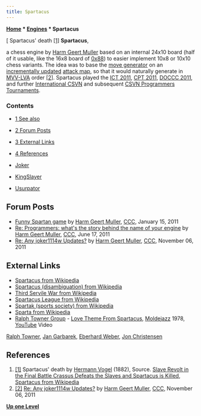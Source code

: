 ```yaml
---
title: Spartacus
---
```

**[Home](Home "Home") \* [Engines](Engines "Engines") \* Spartacus**



[ Spartacus' death <a id="cite-note-1" href="#cite-ref-1">[1]</a>
**Spartacus**,  

a chess engine by [Harm Geert Muller](Harm_Geert_Muller "Harm Geert Muller") based on an internal 24x10 board (half of it usable, like the 16x8 board of [0x88](0x88 "0x88")) to easier implement 10x8 or 10x10 chess variants. The idea was to base the [move generator](Move_Generation "Move Generation") on an [incrementally updated](Incremental_Updates "Incremental Updates") [attack map](Attack_and_Defend_Maps "Attack and Defend Maps"), so that it would naturally generate in [MVV-LVA](MVV-LVA "MVV-LVA") order <a id="cite-note-2" href="#cite-ref-2">[2]</a>. Spartacus played the [ICT 2011](ICT_2011 "ICT 2011"), [CPT 2011](CPT_2011 "CPT 2011"), [DOCCC 2011](DOCCC_2011 "DOCCC 2011"), and further [International CSVN](International_CSVN_Tournament "International CSVN Tournament") and subsequent [CSVN Programmers Tournaments](CSVN_Programmers_Tournament "CSVN Programmers Tournament"). 



### Contents


* [1 See also](#see-also)
* [2 Forum Posts](#forum-posts)
* [3 External Links](#external-links)
* [4 References](#references)






* [Joker](Joker_NL "Joker NL")
* [KingSlayer](index.php?title=KingSlayer&action=edit&redlink=1 "KingSlayer (page does not exist)")
* [Usurpator](Usurpator "Usurpator")


## Forum Posts


* [Funny Spartan game](http://www.talkchess.com/forum/viewtopic.php?t=37626) by [Harm Geert Muller](Harm_Geert_Muller "Harm Geert Muller"), [CCC](CCC "CCC"), January 15, 2011
* [Re: Programmers: what's the story behind the name of your engine](http://www.talkchess.com/forum3/viewtopic.php?f=2&t=39407&start=3) by [Harm Geert Muller](Harm_Geert_Muller "Harm Geert Muller"), [CCC](CCC "CCC"), June 17, 2011
* [Re: Any joker1114w Updates?](http://www.talkchess.com/forum3/viewtopic.php?f=2&t=41007&start=2) by [Harm Geert Muller](Harm_Geert_Muller "Harm Geert Muller"), [CCC](CCC "CCC"), November 06, 2011


## External Links


* [Spartacus from Wikipedia](https://en.wikipedia.org/wiki/Spartacus)
* [Spartacus (disambiguation) from Wikipedia](https://en.wikipedia.org/wiki/Spartacus_%28disambiguation%29)
* [Third Servile War from Wikipedia](https://en.wikipedia.org/wiki/Third_Servile_War)
* [Spartacus League from Wikipedia](https://en.wikipedia.org/wiki/Spartacus_League)
* [Spartak (sports society) from Wikipedia](https://en.wikipedia.org/wiki/Spartak_%28sports_society%29)
* [Sparta from Wikipedia](https://en.wikipedia.org/wiki/Sparta)
* [Ralph Towner Group](Category:Ralph_Towner "Category:Ralph Towner") - [Love Theme From Spartacus](https://en.wikipedia.org/wiki/Spartacus_%28film%29#Music), [Moldejazz](https://en.wikipedia.org/wiki/Moldejazz) 1978, [YouTube](https://en.wikipedia.org/wiki/YouTube) Video


 [Ralph Towner](Category:Ralph_Towner "Category:Ralph Towner"), [Jan Garbarek](Category:Jan_Garbarek "Category:Jan Garbarek"), [Eberhard Weber](Category:Eberhard_Weber "Category:Eberhard Weber"), [Jon Christensen](Category:Jon_Christensen "Category:Jon Christensen")
 
## References


1. <a id="cite-ref-1" href="#cite-note-1">[1]</a> Spartacus' death by [Hermann Vogel](https://en.wikipedia.org/wiki/Hermann_Vogel_(German_illustrator)) (1882), Source. [Slave Revolt in the Final Battle Crassus Defeats the Slaves and Spartacus is Killed](https://www.allposters.com/-sp/Slave-Revolt-in-the-Final-Battle-Crassus-Defeats-the-Slaves-and-Spartacus-is-Killed-Posters_i1879371_.htm), [Spartacus from Wikipedia](https://en.wikipedia.org/wiki/Spartacus)
2. <a id="cite-ref-2" href="#cite-note-2">[2]</a> [Re: Any joker1114w Updates?](http://www.talkchess.com/forum3/viewtopic.php?f=2&t=41007&start=2) by [Harm Geert Muller](Harm_Geert_Muller "Harm Geert Muller"), [CCC](CCC "CCC"), November 06, 2011

**[Up one Level](Engines "Engines")**







 
